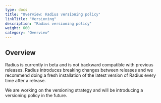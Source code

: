 ```yaml
---
type: docs
title: "Overview: Radius versioning policy"
linkTitle: "Versioning"
description: "Radius versioning policy"
weight: 600
category: "Overview"
---
```


## Overview

Radius is currently in beta and is not backward compatible with previous releases. Radius introduces breaking changes between releases and we recommend doing a fresh installation of the latest version of Radius every time after a release.

We are working on the versioning strategy and will be introducing a versioning policy in the future.
